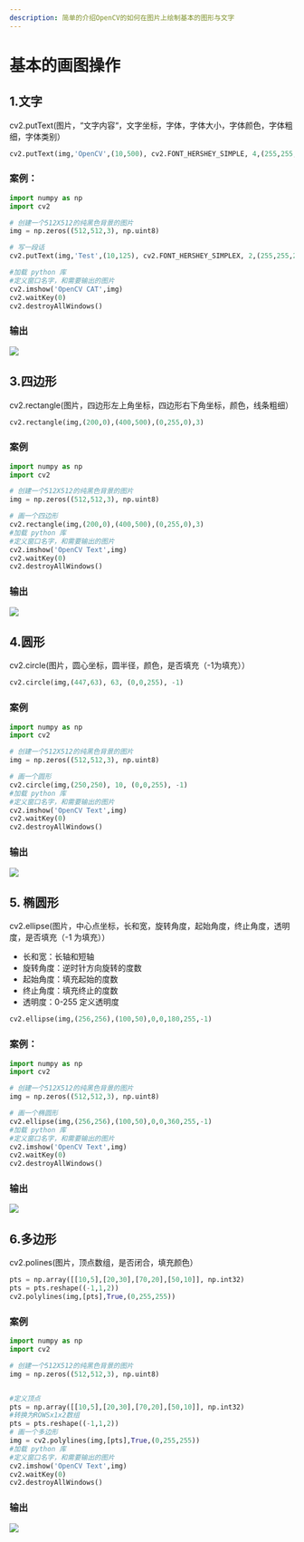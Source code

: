 ```yaml
---
description: 简单的介绍OpenCV的如何在图片上绘制基本的图形与文字
---
```


# 基本的画图操作

## 1.文字

cv2.putText\(图片，“文字内容“，文字坐标，字体，字体大小，字体颜色，字体粗细，字体类别）

```python
cv2.putText(img,'OpenCV',(10,500), cv2.FONT_HERSHEY_SIMPLE, 4,(255,255,255),2,cv2.LINE_AA)
```

### 案例：

```python
import numpy as np
import cv2

# 创建一个512X512的纯黑色背景的图片
img = np.zeros((512,512,3), np.uint8)

# 写一段话
cv2.putText(img,'Test',(10,125), cv2.FONT_HERSHEY_SIMPLEX, 2,(255,255,255),2,cv2.LINE_AA)

#加载 python 库
#定义窗口名字，和需要输出的图片
cv2.imshow('OpenCV CAT',img)
cv2.waitKey(0)
cv2.destroyAllWindows()
```

### 输出

![](../.gitbook/assets/screen-shot-2019-06-30-at-10.55.25-pm.png)

## 3.四边形

cv2.rectangle\(图片，四边形左上角坐标，四边形右下角坐标，颜色，线条粗细）

```python
cv2.rectangle(img,(200,0),(400,500),(0,255,0),3)
```

### 案例

```python
import numpy as np
import cv2

# 创建一个512X512的纯黑色背景的图片
img = np.zeros((512,512,3), np.uint8)

# 画一个四边形
cv2.rectangle(img,(200,0),(400,500),(0,255,0),3)
#加载 python 库
#定义窗口名字，和需要输出的图片
cv2.imshow('OpenCV Text',img)
cv2.waitKey(0)
cv2.destroyAllWindows()
```

### 输出

![](../.gitbook/assets/screen-shot-2019-06-30-at-11.00.21-pm.png)

## 4.圆形

cv2.circle\(图片，圆心坐标，圆半径，颜色，是否填充（-1为填充））

```python
cv2.circle(img,(447,63), 63, (0,0,255), -1)
```

### 案例

```python
import numpy as np
import cv2

# 创建一个512X512的纯黑色背景的图片
img = np.zeros((512,512,3), np.uint8)

# 画一个圆形
cv2.circle(img,(250,250), 10, (0,0,255), -1)
#加载 python 库
#定义窗口名字，和需要输出的图片
cv2.imshow('OpenCV Text',img)
cv2.waitKey(0)
cv2.destroyAllWindows()
```

### 输出

![](../.gitbook/assets/screen-shot-2019-06-30-at-11.04.00-pm.png)

## 5. 椭圆形

cv2.ellipse\(图片，中心点坐标，长和宽，旋转角度，起始角度，终止角度，透明度，是否填充（-1 为填充））

* 长和宽：长轴和短轴
* 旋转角度：逆时针方向旋转的度数
* 起始角度：填充起始的度数
* 终止角度：填充终止的度数
* 透明度：0-255 定义透明度

```python
cv2.ellipse(img,(256,256),(100,50),0,0,180,255,-1)
```

### 案例：

```python
import numpy as np
import cv2

# 创建一个512X512的纯黑色背景的图片
img = np.zeros((512,512,3), np.uint8)

# 画一个椭圆形
cv2.ellipse(img,(256,256),(100,50),0,0,360,255,-1)
#加载 python 库
#定义窗口名字，和需要输出的图片
cv2.imshow('OpenCV Text',img)
cv2.waitKey(0)
cv2.destroyAllWindows()
```

### 输出

![](../.gitbook/assets/screen-shot-2019-06-30-at-11.09.53-pm.png)

## 6.多边形

cv2.polines\(图片，顶点数组，是否闭合，填充颜色）

```python
pts = np.array([[10,5],[20,30],[70,20],[50,10]], np.int32)
pts = pts.reshape((-1,1,2))
cv2.polylines(img,[pts],True,(0,255,255))
```

### 案例

```python
import numpy as np
import cv2

# 创建一个512X512的纯黑色背景的图片
img = np.zeros((512,512,3), np.uint8)


#定义顶点
pts = np.array([[10,5],[20,30],[70,20],[50,10]], np.int32)
#转换为ROWSx1x2数组
pts = pts.reshape((-1,1,2))
# 画一个多边形
img = cv2.polylines(img,[pts],True,(0,255,255))
#加载 python 库
#定义窗口名字，和需要输出的图片
cv2.imshow('OpenCV Text',img)
cv2.waitKey(0)
cv2.destroyAllWindows()
```

### 输出

![](../.gitbook/assets/screen-shot-2019-06-30-at-11.20.34-pm.png)


